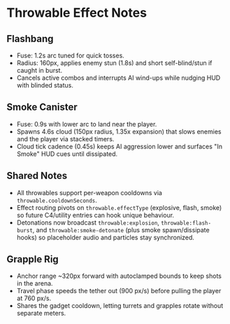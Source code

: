 # Throwable Effect Notes

## Flashbang
- Fuse: 1.2s arc tuned for quick tosses.
- Radius: 160px, applies enemy stun (1.8s) and short self-blind/stun if caught in burst.
- Cancels active combos and interrupts AI wind-ups while nudging HUD with blinded status.

## Smoke Canister
- Fuse: 0.9s with lower arc to land near the player.
- Spawns 4.6s cloud (150px radius, 1.35x expansion) that slows enemies and the player via stacked timers.
- Cloud tick cadence (0.45s) keeps AI aggression lower and surfaces "In Smoke" HUD cues until dissipated.

## Shared Notes
- All throwables support per-weapon cooldowns via `throwable.cooldownSeconds`.
- Effect routing pivots on `throwable.effectType` (explosive, flash, smoke) so future C4/utility entries can hook unique behaviour.
- Detonations now broadcast `throwable:explosion`, `throwable:flash-burst`, and `throwable:smoke-detonate` (plus smoke spawn/dissipate hooks) so placeholder audio and particles stay synchronized.


## Grapple Rig
- Anchor range ~320px forward with autoclamped bounds to keep shots in the arena.
- Travel phase speeds the tether out (900 px/s) before pulling the player at 760 px/s.
- Shares the gadget cooldown, letting turrets and grapples rotate without separate meters.
